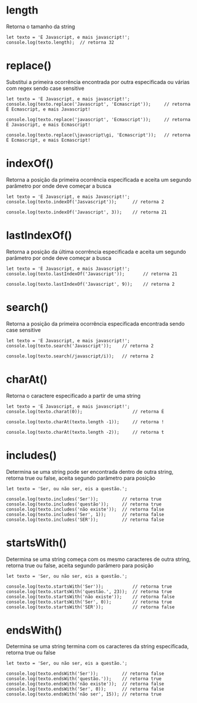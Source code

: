 # length
Retorna o tamanho da string

    let texto = 'É Javascript, e mais javascript!'; 
    console.log(texto.length);  // retorna 32

# replace()
Substitui a primeira ocorrência encontrada por outra especificada ou várias com regex sendo case sensitive

    let texto = 'É Javascript, e mais javascript!';
    console.log(texto.replace('Javascript', 'Ecmascript'));     // retorna É Ecmascript, e mais Javascript!

    console.log(texto.replace('javascript', 'Ecmascript'));     // retorna É Javascript, e mais Ecmascript!

    console.log(texto.replace(\javascript\gi, 'Ecmascript'));   // retorna É Ecmascript, e mais Ecmascript!
    
# indexOf()
Retorna a posição da primeira ocorrência especificada e aceita um segundo parâmetro por onde deve começar a busca

    let texto = 'É Javascript, e mais Javascript!';
    console.log(texto.indexOf('Jasvascript'));      // retorna 2

    console.log(texto.indexOf('Javascript', 3));    // retorna 21 

# lastIndexOf()
Retorna a posição da última ocorrência especificada e aceita um segundo parâmetro por onde deve começar a busca
    
    let texto = 'É Javascript, e mais Javascript!';
    console.log(texto.lastIndexOf('Javascript'));       // retorna 21

    console.log(texto.lastIndexOf('Javascript', 9));    // retorna 2

# search()
Retorna a posição da primeira ocorrência especificada encontrada sendo case sensitive

    let texto = 'É Javascript, e mais javascript!';
    console.log(texto.search('Javascript'));    // retorna 2

    console.log(texto.search(/javascript/i));   // retorna 2

# charAt()
Retorna o caractere especificado a partir de uma string

    let texto = 'É Javascript, e mais javascript!';
    console.log(texto.charat(0));                   // retorna É

    console.log(texto.charAt(texto.length -1));     // retorna !

    console.log(texto.charAt(texto.length -2));     // retorna t

# includes()
Determina se uma string pode ser encontrada dentro de outra string, retorna true ou false, aceita segundo parâmetro para posição

    let texto = 'Ser, ou não ser, eis a questão.';

    console.log(texto.includes('Ser'));         // retorna true
    console.log(texto.includes('questão'));     // retorna true
    console.log(texto.includes('não existe'));  // retorna false
    console.log(texto.includes('Ser', 1));      // retorna false
    console.log(texto.includes('SER'));         // retorna false
    
# startsWith()
Determina se uma string começa com os mesmo caracteres de outra string, retorna true ou false, aceita segundo parâmero para posição

    let texto = 'Ser, ou não ser, eis a questão.';

    console.log(texto.startsWith('Ser'));           // retorna true
    console.log(texto.startsWith('questão.', 23));  // retorna true
    console.log(texto.startsWith('não existe'));    // retorna false
    console.log(texto.startsWith('Ser', 0));        // retorna true
    console.log(texto.startsWith('SER'));           // retorna false
    
# endsWith()
Determina se uma string termina com os caracteres da string especificada, retorna true ou false

    let texto = 'Ser, ou não ser, eis a questão.';

    console.log(texto.endsWith('Ser'));         // retorna false
    console.log(texto.endsWith('questão.'));    // retorna true
   	console.log(texto.endsWith('não existe'));  // retorna false
    console.log(texto.endsWith('Ser', 0));      // retorna false
    console.log(texto.endsWith('não ser', 15)); // retorna true
